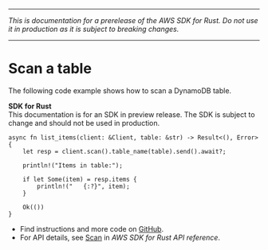 --------

 *This is documentation for a prerelease of the AWS SDK for Rust\. Do not use it in production as it is subject to breaking changes\.* 

--------

# Scan a table<a name="dynamodb_Scan_rust_topic"></a>

The following code example shows how to scan a DynamoDB table\.

**SDK for Rust**  
This documentation is for an SDK in preview release\. The SDK is subject to change and should not be used in production\.
  

```
async fn list_items(client: &Client, table: &str) -> Result<(), Error> {
    let resp = client.scan().table_name(table).send().await?;

    println!("Items in table:");

    if let Some(item) = resp.items {
        println!("   {:?}", item);
    }

    Ok(())
}
```
+  Find instructions and more code on [GitHub](https://github.com/awsdocs/aws-doc-sdk-examples/tree/main/.rust_alpha/dynamodb#code-examples)\. 
+  For API details, see [Scan](https://awslabs.github.io/aws-sdk-rust/) in *AWS SDK for Rust API reference*\. 